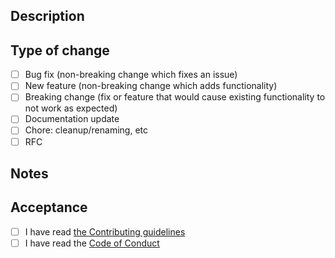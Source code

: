 ## Description
<!-- Please include a summary of the change and which issue is fixed. Please also include relevant motivation and context. List any dependencies that are required for this change. -->
## Type of change
<!--  Please delete options that are not relevant or write your own. -->
- [ ] Bug fix (non-breaking change which fixes an issue)  
- [ ] New feature (non-breaking change which adds functionality)  
- [ ] Breaking change (fix or feature that would cause existing functionality to not work as expected)  
- [ ] Documentation update  
- [ ] Chore: cleanup/renaming, etc  
- [ ] RFC  
## Notes
<!--  This is a great place to add images or possible improvements -->
<!--  Remember you can use "Closes #106" to close Issue 106 (or any number) -->

## Acceptance
<!--  We need to make sure everything stays up to standard. -->
- [ ] I have read [the Contributing guidelines](CONTRIBUTING.md)
- [ ] I have read the [Code of Conduct](CODE_OF_CONDUCT.md) 
